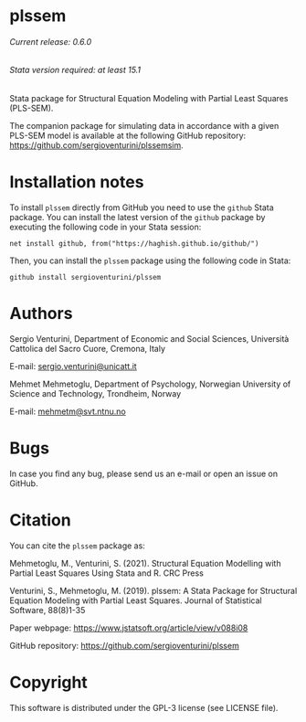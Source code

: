 # plssem
###### Current release: 0.6.0
###### Stata version required: at least 15.1
Stata package for Structural Equation Modeling with Partial Least Squares (PLS-SEM).

The companion package for simulating data in accordance with a given PLS-SEM model is available at the following GitHub repository: https://github.com/sergioventurini/plssemsim.

# Installation notes

To install `plssem` directly from GitHub you need to use the `github` Stata package. You can install the latest version of the `github` package by executing the following code in your Stata session:

    net install github, from("https://haghish.github.io/github/")

Then, you can install the `plssem` package using the following code in Stata:

    github install sergioventurini/plssem

# Authors
Sergio Venturini, Department of Economic and Social Sciences, Università Cattolica del Sacro Cuore, Cremona, Italy

E-mail: sergio.venturini@unicatt.it

Mehmet Mehmetoglu, Department of Psychology, Norwegian University of Science and Technology, Trondheim, Norway

E-mail: mehmetm@svt.ntnu.no

# Bugs
In case you find any bug, please send us an e-mail or open an issue on GitHub.

# Citation
You can cite the `plssem` package as:

Mehmetoglu, M., Venturini, S. (2021). Structural Equation Modelling with Partial Least Squares Using Stata and R. CRC Press

Venturini, S., Mehmetoglu, M. (2019). plssem: A Stata Package for Structural Equation Modeling with Partial Least Squares. Journal of Statistical Software, 88(8)1-35

Paper webpage: https://www.jstatsoft.org/article/view/v088i08

GitHub repository: https://github.com/sergioventurini/plssem

# Copyright
This software is distributed under the GPL-3 license (see LICENSE file).
